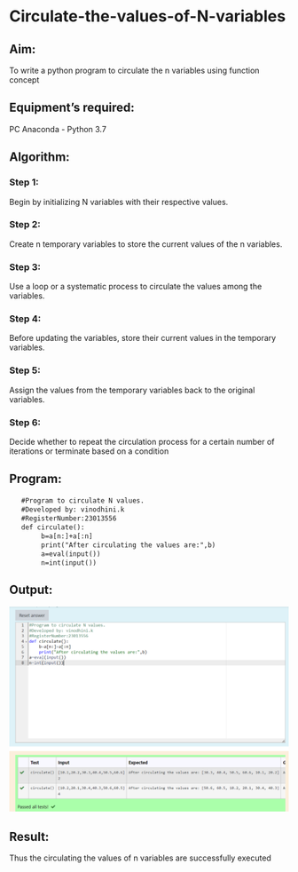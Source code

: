 # Circulate-the-values-of-N-variables
## Aim:
To write a python program to circulate the n variables using function concept
## Equipment’s required:
PC
Anaconda - Python 3.7
## Algorithm: 
### Step 1: 

Begin by initializing N variables with their respective values.

### Step 2: 

Create n temporary variables to store the current values of the n variables.

### Step 3: 
Use a loop or a systematic process to circulate the values among the variables.

### Step 4: 

Before updating the variables, store their current values in the temporary variables.

### Step 5: 

Assign the values from the temporary variables back to the original variables.

### Step 6: 

Decide whether to repeat the circulation process for a certain number of iterations or terminate based on a condition

## Program:

       #Program to circulate N values.
       #Developed by: vinodhini.k
       #RegisterNumber:23013556
       def circulate():
            b=a[n:]+a[:n]
            print("After circulating the values are:",b)
            a=eval(input())
            n=int(input())



## Output:
![Alt text](<Screenshot 2023-11-28 220046-1.png>)

## Result:

Thus the circulating the values of n variables are successfully executed
